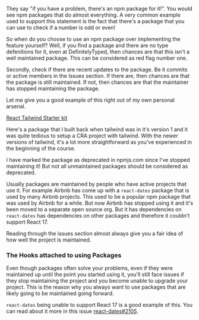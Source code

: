 
They say "if you have a problem, there's an npm package for it!". You would see npm packages that do almost everything. A very common example used to support this statement is the fact that there's a package that you can use to check if a number is odd or even!

So when do you choose to use an npm package over implementing the feature yourself? Well, if you find a package and there are no type defenitions for it, even at DefinitelyTyped, then chances are that this isn't a well maintained package. This can be considered as red flag number one.

Secondly, check if there are recent updates to the package. Be it commits or active members in the Issues section. If there are, then chances are that the package is still maintained. If not, then chances are that the maintainer has stopped maintaining the package.

Let me give you a good example of this right out of my own personal arsenal. 

[React Tailwind Starter kit](https://www.npmjs.com/package/create-react-tailwind-app)

Here's a package that I built back when tailwind was in it's version 1 and it was quite tedious to setup a CRA project with tailwind. With the newer versions of tailwind, it's a lot more straightforward as you've experienced in the beginning of the course.

I have marked the package as deprecated in npmjs.com since I've stopped maintaining it! But not all unmaintained packages should be considered as deprecated.

Usually packages are maintained by people who have active projects that use it. For example Airbnb has come up with a `react-dates` package that is used by many Airbnb projects. This used to be a popular npm package that was used by Airbnb for a while. But now Airbnb has stopped using it and it's been moved to a separate open source org. But it has dependencies on `react-dates` has dependencies on other packages and therefore it couldn't support React 17. 

Reading through the issues section almost always give you a fair idea of how well the project is maintained.

### The Hooks attached to using Packages

Even though packages often solve your problems, even if they were maintained up until the point you started using it, you'll still face issues if they stop maintaining the project and you become unable to upgrade your project. This is the reason why you always want to use packages that are likely going to be maintained going forward.

`react-dates` being unable to support React 17 is a good example of this. You can read about it more in this issue [react-dates#2105](https://github.com/react-dates/react-dates/issues/2105).
